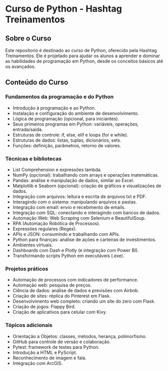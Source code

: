 # Curso de Python - Hashtag Treinamentos

## Sobre o Curso

Este repositorio é destinado ao curso de Python, oferecido pela Hashtag Treinamentos. Ele é projetado para ajudar os alunos a aprender e dominar as habilidades de programação em Python, desde os conceitos básicos até os avançados.

## Conteúdo do Curso
### Fundamentos da programação e do Python
* Introdução à programação e ao Python.
* Instalação e configuração do ambiente de desenvolvimento.
* Lógica de programação (opcional, para iniciantes).
* Seus primeiros programas em Python: variáveis, operações, entrada/saída.
* Estruturas de controle: if, else, elif e loops (for e while).
* Estruturas de dados: listas, tuplas, dicionários, sets.
* Funções: definição, parâmetros, retorno de valores.
### Técnicas e bibliotecas
* List Comprehension e expressões lambda.
* NumPy (opcional): trabalhando com arrays e operações matemáticas.
* Pandas: análise e manipulação de dados, similar ao Excel.
* Matplotlib e Seaborn (opcional): criação de gráficos e visualizações de dados.
* Integração com arquivos: leitura e escrita de arquivos txt e PDF.
* Interagindo com o sistema: manipulando arquivos e pastas.
* Integração com email: envio e recebimento de emails.
* Integração com SQL: conectando e interagindo com bancos de dados.
* Automação Web: Web Scraping com Selenium e BeautifulSoup.
* RPA (Automação Robótica de Processos).
* Expressões regulares (Regex).
* APIs e JSON: consumindo e trabalhando com APIs.
* Python para finanças: análise de ações e carteiras de investimentos.
* Ambientes virtuais.
* Dashboards com Dash e Plotly (e integração com Power BI).
* Transformando scripts Python em executáveis (.exe).
### Projetos práticos
* Automação de processos com indicadores de performance.
* Automação web: pesquisa de preços.
* Ciência de dados: análise de dados e previsões com Airbnb.
* Criação de sites: réplica do Pinterest em Flask.
* Desenvolvimento web completo: criando um site do zero com Flask.
* Criação de jogos: Flappy Bird.
* Criação de aplicativos para celular com Kivy.
### Tópicos adicionais
* Orientação a Objetos: classes, métodos, herança, polimorfismo.
* GitHub para controle de versão e colaboração.
* Pytest: framework de testes para Python.
* Introdução a HTML e PyScript.
* Reconhecimento de imagem e fala.
* Integração com ArcGIS.
